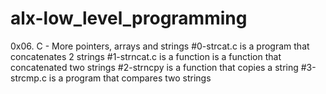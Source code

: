 # alx-low_level_programming
0x06. C - More pointers, arrays and strings
#0-strcat.c is a program that concatenates 2 strings
#1-strncat.c is a function is a function that concatenated two strings
#2-strncpy is a function that copies a string
#3-strcmp.c is a program that compares two strings

